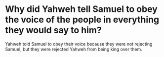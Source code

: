 # Why did Yahweh tell Samuel to obey the voice of the people in everything they would say to him?

Yahweh told Samuel to obey their voice because they were not rejecting Samuel, but they were rejected Yahweh from being king over them.
